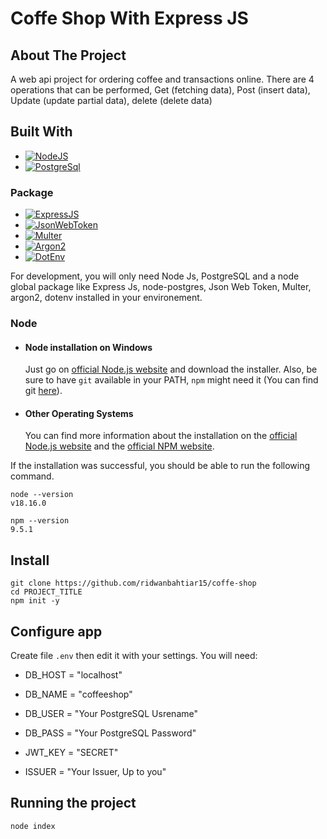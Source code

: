# Coffe Shop With Express JS

<!-- ABOUT THE PROJECT -->
## About The Project

A web api project for ordering coffee and transactions online. There are 4 operations that can be performed, Get (fetching data), Post (insert data), Update (update partial data), delete (delete data)

## Built With

* [![NodeJS][NodeJS-logo]][NodeJS-url]
* [![PostgreSql][PostgreSql-logo]][PostgreSql-url]

### Package
* [![ExpressJS][ExpressJS-logo]][ExpressJS-url]
* [![JsonWebToken][JsonWebToken-logo]][JsonWebToken-url]
* [![Multer][Multer-logo]][Multer-url]
* [![Argon2][Argon2-logo]][Argon2-url]
* [![DotEnv][DotEnv-logo]][DotEnv-url]

For development, you will only need Node Js, PostgreSQL and a node global package like Express Js, node-postgres, Json Web Token, Multer, argon2, dotenv installed in your environement.

### Node

- #### Node installation on Windows

  Just go on [official Node.js website](https://nodejs.org/) and download the installer.
  Also, be sure to have `git` available in your PATH, `npm` might need it (You can find git [here](https://git-scm.com/)).

- #### Other Operating Systems
  You can find more information about the installation on the [official Node.js website](https://nodejs.org/) and the [official NPM website](https://npmjs.org/).

If the installation was successful, you should be able to run the following command.

    node --version
    v18.16.0

    npm --version
    9.5.1

###

## Install

    git clone https://github.com/ridwanbahtiar15/coffe-shop
    cd PROJECT_TITLE
    npm init -y

## Configure app

Create file `.env` then edit it with your settings. You will need:

- DB_HOST = "localhost"
- DB_NAME = "coffeeshop"
- DB_USER = "Your PostgreSQL Usrename"
- DB_PASS = "Your PostgreSQL Password"

- JWT_KEY = "SECRET"
- ISSUER = "Your Issuer, Up to you"

## Running the project

    node index


<!-- MARKDOWN LINKS & IMAGES -->
[NodeJS-url]: https://nodejs.org
[NodeJS-logo]: https://img.shields.io/badge/Node%20JS-green
[ExpressJS-url]: https://expressjs.com
[ExpressJS-logo]: https://img.shields.io/badge/Express%20JS-black
[PostgreSql-url]: https://www.postgresql.org/
[PostgreSql-logo]: https://img.shields.io/badge/Postgre%20SQL-blue
[JsonWebToken-url]: https://www.npmjs.com/package/jsonwebtoken
[JsonWebToken-logo]: https://img.shields.io/badge/Json%20Web%20Token-red
[Multer-url]: https://www.npmjs.com/package/multer
[Multer-logo]: https://img.shields.io/badge/Multer-grey
[Argon2-url]: https://www.npmjs.com/package/argon2
[Argon2-logo]: https://img.shields.io/badge/Argon2-orange
[DotEnv-url]: https://www.npmjs.com/package/dotenv
[DotEnv-logo]: https://img.shields.io/badge/Dotenv-black



